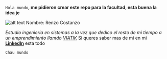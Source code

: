 ``Hola mundo``**, me pidieron crear este repo para la facultad, esta buena la idea je**

![alt text](https://media-exp1.licdn.com/dms/image/C4D03AQHnXO2B7RZaHg/profile-displayphoto-shrink_400_400/0/1657123221825?e=1668643200&v=beta&t=P1pFFvDYYaAuUvFM-g4Xpu_gONuINd2zjc5zgGetmZg)
Nombre: Renzo Costanzo

_Estudio ingenieria en sistemas a la vez que dedico el resto de mi tiempo a un emprendimiento llamdo [VIATIK](https://www.viatik.com.uy)_
Si queres saber mas de mi en mi **[LinkedIn](https://www.linkedin.com/in/renzocostanzo/)** esta todo


``Chau mundo``

